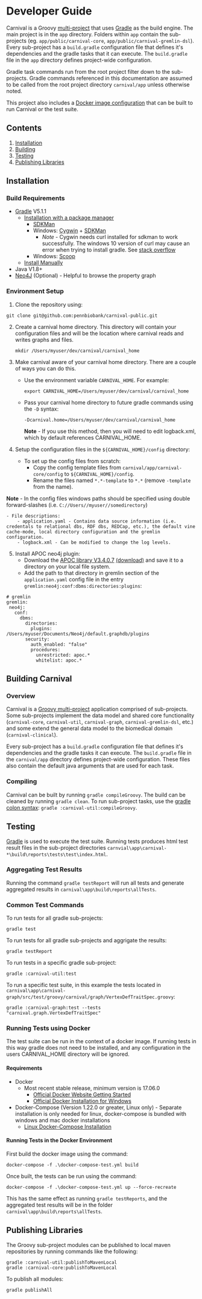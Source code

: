 # Developer Guide

Carnival is a Groovy [multi-project](https://guides.gradle.org/creating-multi-project-builds/) that uses [Gradle](https://gradle.org) as the build engine.  The main project is in the `app` directory.  Folders within `app` contain the sub-projects (eg. `app/public/carnival-core`, `app/public/carnival-gremlin-dsl`).  Every sub-project has a `build.gradle` configuration file that defines it's dependencies and the gradle tasks that it can execute.  The `build.gradle` file in the `app` directory defines project-wide configuration.

Gradle task commands run from the root project filter down to the sub-projects.  Gradle commands referenced in this documentation are assumed to be called from the root project directory `carnival/app` unless otherwise noted.

This project also includes a [Docker image configuration](https://www.docker.com/resources/what-container) that can be built to run Carnival or the test suite.

## Contents
1. [Installation](#installation)
1. [Building](#building)
1. [Testing](#testing)
1. [Publishing Libraries](#publishing-libraries)

<a name="installation"></a>
## Installation
###  Build Requirements
  - [Gradle](https://gradle.org/) V5.1.1
    - [Installation with a package manager](https://gradle.org/install/#with-a-package-manager)
      - [SDKMan](https://sdkman.io/)
      - Windows: [Cygwin](http://www.cygwin.com/) + [SDKMan](https://sdkman.io/)
      	- *Note* - Cygwin needs curl installed for sdkman to work successfully.  The windows 10 version of curl may cause an error when trying to install gradle.  See [stack overflow](https://stackoverflow.com/questions/56509430/sdkman-on-cygwin-cant-install)
      - Windows: [Scoop](https://scoop.sh/)
    - [Install Manually](https://gradle.org/install/#manually)
  - Java V1.8+
  - [Neo4J](https://neo4j.com/download/) (Optional) - Helpful to browse the property graph

### Environment Setup
1. Clone the repository using:
```
git clone git@github.com:pennbiobank/carnival-public.git
```

2. Create a carnival home directory.  This directory will contain your configuration files and will be the location where carnival reads and writes graphs and files.

	```
	mkdir /Users/myuser/dev/carnival/carnival_home
	```


3. Make carnival aware of your carnival home directory.  There are a couple of ways you can do this.
	- Use the environment variable `CARNIVAL_HOME`.  For example:

		```
		export CARNIVAL_HOME=/Users/myuser/dev/carnival/carnival_home
		```
	- Pass your carnival home directory to future gradle commands using the `-D` syntax:

		```
		-Dcarnival.home=/Users/myuser/dev/carnival/carnival_home
		```

		**Note** - If you use this method, then you will need to edit logback.xml, which by default references CARNIVAL_HOME.

4. Setup the configuration files in the `${CARNIVAL_HOME}/config` directory:

	- To set up the config files from scratch:
		- Copy the config template files from `carnival/app/carnival-core/config` to `${CARNIVAL_HOME}/config`.  
		- Rename the files named `*.*-template` to `*.*` (remove `-template` from the name).

  **Note** - In the config files windows paths should be specified using double forward-slashes (i.e. `C://Users//myuser//somedirectory`)

	- File descriptions:
		- application.yaml - Contains data source information (i.e. credentals to relational dbs, RDF dbs, REDCap, etc.), the default vine cache-mode, local directory configuration and the gremlin configuration.
		- logback.xml - Can be modified to change the log levels.

5. Install APOC neo4j plugin:
	- Download the [APOC library V3.4.0.7](https://neo4j.com/docs/labs/apoc/current/) [(download)](https://github.com/neo4j-contrib/neo4j-apoc-procedures/releases/tag/3.4.0.7) and save it to a directory on your local file system.  
	- Add the path to that directory in gremlin section of the `application.yaml` config file in the entry `gremlin:neo4j:conf:dbms:directories:plugins`:

```
# gremlin
gremlin:
 neo4j:
   conf:
     dbms:
       directories:
         plugins: /Users/myuser/Documents/Neo4j/default.graphdb/plugins
       security:
         auth_enabled: "false"      
         procedures:
           unrestricted: apoc.*
           whitelist: apoc.*

```


<a name="building"></a>
## Building Carnival

### Overview
Carnival is a [Groovy multi-project](https://guides.gradle.org/creating-multi-project-builds/) application comprised of sub-projects.  Some sub-projects implement the data model and shared core functionality (`carnival-core`, `carnival-util`, `carnival-graph`, `carnival-gremlin-dsl`, etc.) and some extend the general data model to the biomedical domain (`carnival-clinical`).

Every sub-project has a `build.gradle` configuration file that defines it's dependencies and the gradle tasks it can execute. The `build.gradle` file in the `carnival/app` directory defines project-wide configuration.  These files also contain the default java arguments that are used for each task.

### Compiling
Carnival can be built by running `gradle compileGroovy`.  The build can be cleaned by running `gradle clean`.  To run sub-project tasks, use the [gradle colon syntax](https://docs.gradle.org/current/userguide/multi_project_builds.html#sec:project_and_task_paths): `gradle :carnival-util:compileGroovy`.



<a name="testing"></a>
## Testing
[Gradle](https://docs.gradle.org/current/dsl/org.gradle.api.tasks.testing.Test.html) is used to execute the test suite.  Running tests produces html test result files in the sub-project directories `carnvial\app\carnival-*\build\reports\tests\test\index.html`.

### Aggregating Test Results
Running the command `gradle testReport` will run all tests and generate aggregated results in `carnival\app\build\reports\allTests`.


### Common Test Commands
To run tests for all gradle sub-projects:
```
gradle test
```

To run tests for all gradle sub-projects and aggrigate the results:
```
gradle testReport
```

To run tests in a specific gradle sub-project:
```
gradle :carnival-util:test
```

To run a specific test suite, in this example the tests located in `carnival\app\carnival-graph/src/test/groovy/carnival/graph/VertexDefTraitSpec.groovy`:

```
gradle :carnival-graph:test --tests "carnival.graph.VertexDefTraitSpec"
```

### Running Tests using Docker
The test suite can be run in the context of a docker image.  If running tests in this way gradle does not need to be installed, and any configuration in the users CARNIVAL_HOME directory will be ignored.

#### Requirements
  - Docker
    - Most recent stable release, minimum version is 17.06.0
      - [Official Docker Website Getting Started](https://docs.docker.com/engine/getstarted/step_one/)
      - [Official Docker Installation for Windows](https://docs.docker.com/docker-for-windows/install/)
  - Docker-Compose (Version 1.22.0 or greater, Linux only) - Separate installation is only needed for linux, docker-compose is bundled with windows and mac docker installations
  	- [Linux Docker-Compose Installation](https://docs.docker.com/compose/install/)

#### Running Tests in the Docker Environment
First build the docker image using the command:
```
docker-compose -f .\docker-compose-test.yml build
```

Once built, the tests can be run using the command:
```
docker-compose -f .\docker-compose-test.yml up --force-recreate
```

This has the same effect as running `gradle testReports`, and the aggregated test results will be in the folder `carnival\app\build\reports\allTests`.

<a name="publishing-libraries"></a>
## Publishing Libraries
The Groovy sub-project modules can be published to local maven repositories by running commands like the following:

```
gradle :carnival-util:publishToMavenLocal
gradle :carnival-core:publishToMavenLocal
```

To publish all modules:

```
gradle publishAll
```
